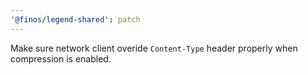 ```yaml
---
'@finos/legend-shared': patch
---
```


Make sure network client overide `Content-Type` header properly when compression is enabled.
